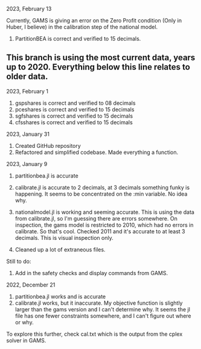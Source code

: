 2023, February 13

Currently, GAMS is giving an error on the Zero Profit condition (Only in Huber, I believe) in the calibration step of the national model. 

1. PartitionBEA is correct and verified to 15 decimals.

This branch is using the most current data, years up to 2020. Everything below this line relates to older data.
---------------------------------------------------------------

2023, February 1

1. gspshares is correct and verified to 08 decimals
2. pceshares is correct and verified to 15 decimals
3. sgfshares is correct and verified to 15 decimals
4. cfsshares is correct and verified to 15 decimals


2023, January 31

1. Created GitHub repository
2. Refactored and simplified codebase. Made everything a function.

2023, January 9

1. partitionbea.jl is accurate

2. calibrate.jl is accurate to 2 decimals, at 3 decimals something funky is happening. It seems to be concentrated on the :min variable. No idea why.

3. nationalmodel.jl is working and seeming accurate. This is using the data from calibrate.jl, so I'm guessing there are errors somewhere. On inspection, the gams model is restricted to 2010, which had no errors in calibrate. So that's cool. Checked 2011 and it's accurate to at least 3 decimals. This is visual inspection only. 

4. Cleaned up a lot of extraneous files. 


Still to do:

1. Add in the safety checks and display commands from GAMS.


2022, December 21

1. partitionbea.jl works and is accurate
2. calibrate.jl works, but it inaccurate. My objective function is slightly larger than the gams version and I can't determine why. It seems the jl file has one fewer constraints somewhere, and I can't figure out where or why.

To explore this further, check cal.txt which is the output from the cplex solver in GAMS. 
